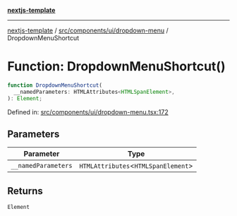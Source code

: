 [**nextjs-template**](../../../../../README.md)

---

[nextjs-template](../../../../../README.md) / [src/components/ui/dropdown-menu](../README.md) / DropdownMenuShortcut

# Function: DropdownMenuShortcut()

```ts
function DropdownMenuShortcut(
  __namedParameters: HTMLAttributes<HTMLSpanElement>,
): Element;
```

Defined in: [src/components/ui/dropdown-menu.tsx:172](https://github.com/Its-Satyajit/nextjs-template/blob/main/src/components/ui/dropdown-menu.tsx#L172)

## Parameters

| Parameter           | Type                                  |
| ------------------- | ------------------------------------- |
| `__namedParameters` | `HTMLAttributes`\<`HTMLSpanElement`\> |

## Returns

`Element`
